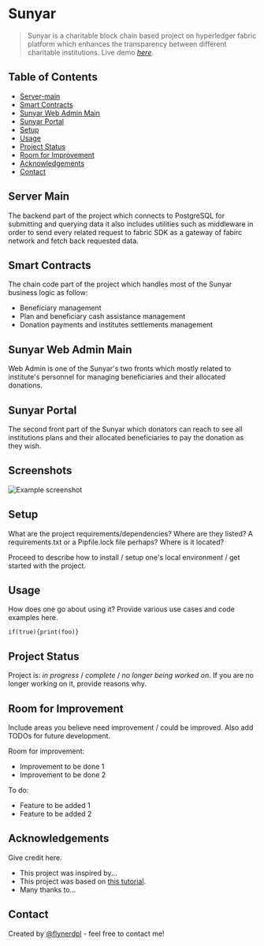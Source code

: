 # Sunyar
> Sunyar is a charitable block chain based project on hyperledger fabric platform which enhances the transparency between different  charitable institutions. 
> Live demo [_here_](https://www.example.com). <!-- If you have the project hosted somewhere, include the link here. -->

## Table of Contents
<!--* [General Info](#general-information) -->
* [Server-main](#server-main)
* [Smart Contracts](#smart-contracts)
* [Sunyar Web Admin Main](#features)
* [Sunyar Portal](#sunyar-portal)
* [Setup](#setup)
* [Usage](#usage)
* [Project Status](#project-status)
* [Room for Improvement](#room-for-improvement)
* [Acknowledgements](#acknowledgements)
* [Contact](#contact)
<!-- * [License](#license) -->


## Server Main
The backend part of the project which connects to PostgreSQL for submitting and querying data it also includes utilities such as middleware in order to send every related request to fabric SDK as a gateway of fabirc network and fetch back requested data.

## Smart Contracts
The chain code part of the project which handles most of the Sunyar business logic as follow:
- Beneficiary management
- Plan and beneficiary cash assistance management
- Donation payments and institutes settlements management
<!-- You don't have to answer all the questions - just the ones relevant to your project. -->


## Sunyar Web Admin Main
Web Admin is one of the Sunyar's two fronts which mostly related to institute's personnel for managing beneficiaries and their allocated donations.


## Sunyar Portal
The second front part of the Sunyar which donators can reach to see all institutions plans and their allocated beneficiaries to pay the donation as they wish.


## Screenshots
![Example screenshot](./img/screenshot.png)
<!-- If you have screenshots you'd like to share, include them here. -->


## Setup
What are the project requirements/dependencies? Where are they listed? A requirements.txt or a Pipfile.lock file perhaps? Where is it located?

Proceed to describe how to install / setup one's local environment / get started with the project.


## Usage
How does one go about using it?
Provide various use cases and code examples here.

`if(true){print(foo)}`


## Project Status
Project is: _in progress_ / _complete_ / _no longer being worked on_. If you are no longer working on it, provide reasons why.


## Room for Improvement
Include areas you believe need improvement / could be improved. Also add TODOs for future development.

Room for improvement:
- Improvement to be done 1
- Improvement to be done 2

To do:
- Feature to be added 1
- Feature to be added 2


## Acknowledgements
Give credit here.
- This project was inspired by...
- This project was based on [this tutorial](https://www.example.com).
- Many thanks to...


## Contact
Created by [@flynerdpl](https://www.flynerd.pl/) - feel free to contact me!


<!-- Optional -->
<!-- ## License -->
<!-- This project is open source and available under the [... License](). -->

<!-- You don't have to include all sections - just the one's relevant to your project -->
